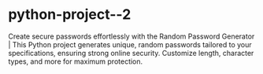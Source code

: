 # python-project--2
Create secure passwords effortlessly with the Random Password Generator | This Python project generates unique, random passwords tailored to your specifications, ensuring strong online security. Customize length, character types, and more for maximum protection.
